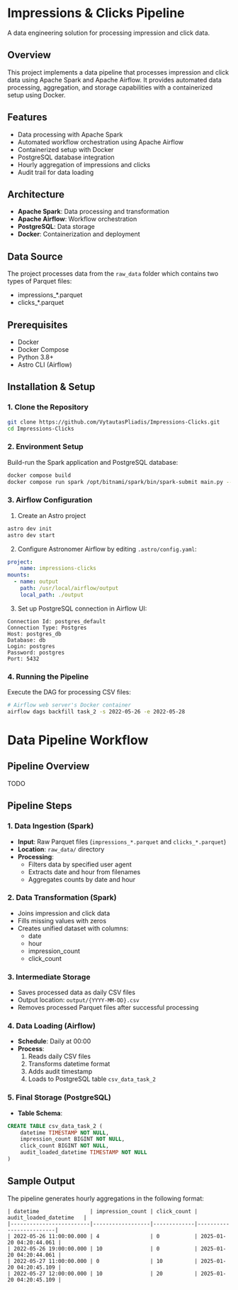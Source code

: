 # Impressions & Clicks Pipeline
A data engineering solution for processing impression and click data.

## Overview
This project implements a data pipeline that processes impression and click data using Apache Spark and Apache Airflow. It provides automated data processing, aggregation, and storage capabilities with a containerized setup using Docker.

## Features
- Data processing with Apache Spark
- Automated workflow orchestration using Apache Airflow
- Containerized setup with Docker
- PostgreSQL database integration
- Hourly aggregation of impressions and clicks
- Audit trail for data loading

## Architecture
- **Apache Spark**: Data processing and transformation
- **Apache Airflow**: Workflow orchestration
- **PostgreSQL**: Data storage
- **Docker**: Containerization and deployment

## Data Source
The project processes data from the `raw_data` folder which contains two types of Parquet files:
- impressions_*.parquet
- clicks_*.parquet

## Prerequisites
- Docker
- Docker Compose
- Python 3.8+
- Astro CLI (Airflow)

## Installation & Setup

### 1. Clone the Repository
```bash
git clone https://github.com/VytautasPliadis/Impressions-Clicks.git
cd Impressions-Clicks
```

### 2. Environment Setup
Build-run the Spark application and PostgreSQL database:
```bash
docker compose build
docker compose run spark /opt/bitnami/spark/bin/spark-submit main.py --user-agent "some user agent"
```

### 3. Airflow Configuration
1. Create an Astro project
```bash
astro dev init
astro dev start
```

2. Configure Astronomer Airflow by editing `.astro/config.yaml`:
```yaml
project:
    name: impressions-clicks
mounts:
  - name: output
    path: /usr/local/airflow/output
    local_path: ./output
```

3. Set up PostgreSQL connection in Airflow UI:
```
Connection Id: postgres_default
Connection Type: Postgres
Host: postgres_db
Database: db
Login: postgres
Password: postgres
Port: 5432
```

### 4. Running the Pipeline
Execute the DAG for processing CSV files:
```bash
# Airflow web server's Docker container
airflow dags backfill task_2 -s 2022-05-26 -e 2022-05-28
```

# Data Pipeline Workflow

## Pipeline Overview

TODO

## Pipeline Steps

### 1. Data Ingestion (Spark)
- **Input**: Raw Parquet files (`impressions_*.parquet` and `clicks_*.parquet`)
- **Location**: `raw_data/` directory
- **Processing**:
  - Filters data by specified user agent
  - Extracts date and hour from filenames
  - Aggregates counts by date and hour

### 2. Data Transformation (Spark)
- Joins impression and click data
- Fills missing values with zeros
- Creates unified dataset with columns:
  - date
  - hour
  - impression_count
  - click_count

### 3. Intermediate Storage
- Saves processed data as daily CSV files
- Output location: `output/{YYYY-MM-DD}.csv`
- Removes processed Parquet files after successful processing

### 4. Data Loading (Airflow)
- **Schedule**: Daily at 00:00
- **Process**:
  1. Reads daily CSV files
  2. Transforms datetime format
  3. Adds audit timestamp
  4. Loads to PostgreSQL table `csv_data_task_2`

### 5. Final Storage (PostgreSQL)
- **Table Schema**:
```sql
CREATE TABLE csv_data_task_2 (
    datetime TIMESTAMP NOT NULL,
    impression_count BIGINT NOT NULL,
    click_count BIGINT NOT NULL,
    audit_loaded_datetime TIMESTAMP NOT NULL
)
```

## Sample Output
The pipeline generates hourly aggregations in the following format:
```
| datetime                | impression_count | click_count | audit_loaded_datetime   |
|-------------------------|------------------|-------------|-------------------------|
| 2022-05-26 11:00:00.000 | 4                | 0           | 2025-01-20 04:20:44.061 |
| 2022-05-26 19:00:00.000 | 10               | 0           | 2025-01-20 04:20:44.061 |
| 2022-05-27 11:00:00.000 | 0                | 10          | 2025-01-20 04:20:45.109 |
| 2022-05-27 12:00:00.000 | 10               | 20          | 2025-01-20 04:20:45.109 |
```
